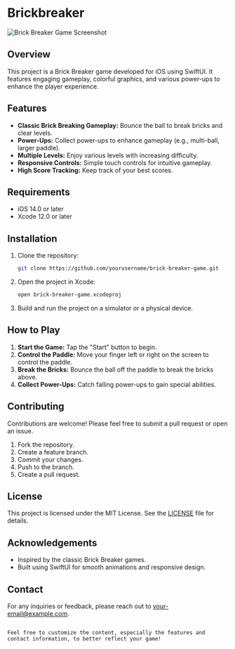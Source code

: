 
# Brickbreaker

![Brick Breaker Game Screenshot](screenshot.png) 

## Overview

This project is a Brick Breaker game developed for iOS using SwiftUI. It features engaging gameplay, colorful graphics, and various power-ups to enhance the player experience.

## Features

- **Classic Brick Breaking Gameplay:** Bounce the ball to break bricks and clear levels.
- **Power-Ups:** Collect power-ups to enhance gameplay (e.g., multi-ball, larger paddle).
- **Multiple Levels:** Enjoy various levels with increasing difficulty.
- **Responsive Controls:** Simple touch controls for intuitive gameplay.
- **High Score Tracking:** Keep track of your best scores.

## Requirements

- iOS 14.0 or later
- Xcode 12.0 or later

## Installation

1. Clone the repository:
   ```bash
   git clone https://github.com/yourusername/brick-breaker-game.git
   ```
2. Open the project in Xcode:
   ```bash
   open brick-breaker-game.xcodeproj
   ```
3. Build and run the project on a simulator or a physical device.

## How to Play

1. **Start the Game:** Tap the "Start" button to begin.
2. **Control the Paddle:** Move your finger left or right on the screen to control the paddle.
3. **Break the Bricks:** Bounce the ball off the paddle to break the bricks above.
4. **Collect Power-Ups:** Catch falling power-ups to gain special abilities.

## Contributing

Contributions are welcome! Please feel free to submit a pull request or open an issue.

1. Fork the repository.
2. Create a feature branch.
3. Commit your changes.
4. Push to the branch.
5. Create a pull request.

## License

This project is licensed under the MIT License. See the [LICENSE](LICENSE) file for details.

## Acknowledgements

- Inspired by the classic Brick Breaker games.
- Built using SwiftUI for smooth animations and responsive design.

## Contact

For any inquiries or feedback, please reach out to [your-email@example.com](mailto:your-email@example.com).
```

Feel free to customize the content, especially the features and contact information, to better reflect your game!
